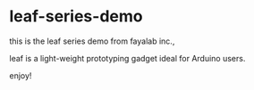leaf-series-demo
================
this is the leaf series demo from fayalab inc., 

leaf is a light-weight prototyping gadget ideal for Arduino users.

enjoy!
